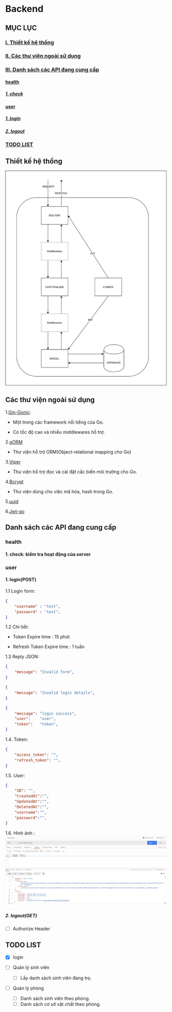 # Backend

## MỤC LỤC

### [I. Thiết kế hệ thống](#thiết-kế-hế-thống)

### [II. Các thư viện ngoài sử dụng](#các-thư-viện-ngoài-sử-dụng)

### [III. Danh sách các API đang cung cấp](#danh-sách-các-api-đang-cung-cấp)

#### [health](#health)

##### [1. check](#1-check-kiểm-tra-hoạt-động-của-server)

#### [user](#user)

##### [1. login](#1-loginpost)

##### [2. logout](#2-logoutget)

### [TODO LIST](#todo-list)

## Thiết kế hệ thống

![BackEndDesign](img/DormAppBackendDesign.png)

## Các thư viện ngoài sử dụng

1.[Gin-Gonic](https://github.com/gin-gonic):

- Một trong các framework nổi tiếng của Go.

- Có tốc độ cao và nhiều middlewares hỗ trợ.

2.[gORM](https://gorm.io/)

- Thư viện hỗ trợ ORM(Object-relational mapping cho Go)

3.[Viper](https://github.com/spf13/viper)

- Thư viện hỗ trợ đọc và cài đặt cấc biến môi trường cho Go.

4.[Bcrypt](https://pkg.go.dev/golang.org/x/crypto/bcrypt?tab=doc)

- Thư viện dùng cho việc mã hóa, hash trong Go.

5.[uuid](https://github.com/twinj/uuid)

6.[Jwt-go](https://github.com/dgrijalva/jwt-go)

## Danh sách các API đang cung cấp

### health

#### 1. check: kiểm tra hoạt động của server

### user

#### 1. login(POST)

1.1 Login form:

```JSON
{
    "username" : "text",
    "password" : "text",
}
```

1.2 Chi tiết:

- Token Expire time : 15 phút

- Refresh Token Expire time :  1 tuần

1.3 Reply JSON:

```JSON
{
    "message": "Invalid form",
}
```

```JSON
{
    "message": "Invalid login details",
}
```

```JSON
{
    "message": "login success",
    "user":    "user",
    "token":   "token",
}
```

1.4. Token:

```JSON
{
    "access_token": "",
    "refresh_token": "",
}
```

1.5. User:

```JSON
{
    "ID": "",
    "CreatedAt":"",
    "UpdatedAt":"",
    "DeletedAt":"",
    "username":"",
    "password":"",
}
```

1.6. Hình ảnh :
![LoginRequest](img/UserLoginRequest.png)

##### 2. logout(GET)

- [ ] Authorize Header

## TODO LIST

- [x] login

- [ ] Quản lý sinh viên

  - [ ] Lấy danh sách sinh viên đang trọ.

- [ ] Quản lý phòng

  - [ ] Danh sách sinh viên theo phòng.
  - [ ] Danh sách cơ sở vật chất theo phòng.
